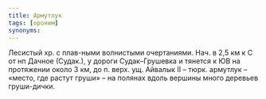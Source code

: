 ```yaml
---
title: Армутлук
tags: [ороним]
synonyms:
---
```


Лесистый хр. с плав-ными волнистыми очертаниями. Нач. в 2,5 км к С от нп Дачное
(Судак.), у дороги Судак–Грушевка и тянется к ЮВ на протяжении около 3 км, до п.
верх. ущ. Айвалык II – тюрк. армутлук – «место, где растут груши» – на полянах
вдоль вершины много деревьев груши-дички.
